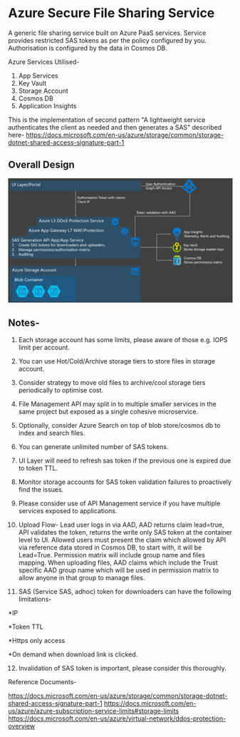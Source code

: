 # Azure Secure File Sharing Service
A generic file sharing service built on Azure PaaS services. Service provides restricted SAS tokens as per the policy configured by you. Authorisation is configured by the data in Cosmos DB.

Azure Services Utilised-
1. App Services
2. Key Vault
3. Storage Account
4. Cosmos DB
5. Application Insights

This is the implementation of second pattern "A lightweight service authenticates the client as needed and then generates a SAS" described here-
https://docs.microsoft.com/en-us/azure/storage/common/storage-dotnet-shared-access-signature-part-1


## Overall Design

<p align="center">
  <img src="https://github.com/suneetnangia/FileSharingService/blob/master/FileSharingServiceDesign.PNG?raw=true" width="800"/>  
</p>

## Notes-
1. Each storage account has some limits, please aware of those e.g. IOPS limit per account.
2. You can use Hot/Cold/Archive storage tiers to store files in storage account.
3. Consider strategy to move old files to archive/cool storage tiers periodically to optimise cost.
4. File Management API may split in to multiple smaller services in the same project but exposed as a single cohesive microservice.
5. Optionally, consider Azure Search on top of blob store/cosmos db to index and search files.
6. You can generate unlimited number of SAS tokens.
7. UI Layer will need to refresh sas token if the previous one is expired due to token TTL.
8. Monitor storage accounts for SAS token validation failures to proactively find the issues.
9. Please consider use of API Management service if you have multiple services exposed to applications. 
10. Upload Flow- Lead user logs in via AAD, AAD returns claim lead=true, API validates the token, returns the write only SAS token at the container level to UI. Allowed users must present the claim which allowed by API via reference data stored in Cosmos DB, to start with, it will be Lead=True. Permission matrix will include group name and files mapping.
When uploading files, AAD claims which include the Trust specific AAD group name which will be used in permission matrix to allow anyone in that group to manage files.

11. SAS (Service SAS, adhoc) token for downloaders can have the following limitations-

*IP

*Token TTL

*Https only access

*On demand when download link is clicked.

12. Invalidation of SAS token is important, please consider this thoroughly. 

Reference Documents-

https://docs.microsoft.com/en-us/azure/storage/common/storage-dotnet-shared-access-signature-part-1
https://docs.microsoft.com/en-us/azure/azure-subscription-service-limits#storage-limits
https://docs.microsoft.com/en-us/azure/virtual-network/ddos-protection-overview




